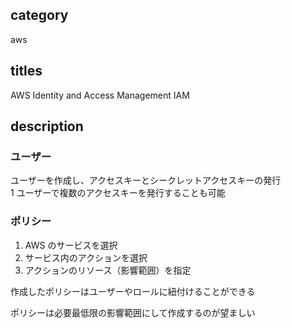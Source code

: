 ## category

aws

## titles

AWS Identity and Access Management
IAM

## description

### ユーザー

ユーザーを作成し、アクセスキーとシークレットアクセスキーの発行  
1 ユーザーで複数のアクセスキーを発行することも可能

### ポリシー

1. AWS のサービスを選択
1. サービス内のアクションを選択
1. アクションのリソース（影響範囲）を指定

作成したポリシーはユーザーやロールに紐付けることができる

ポリシーは必要最低限の影響範囲にして作成するのが望ましい
